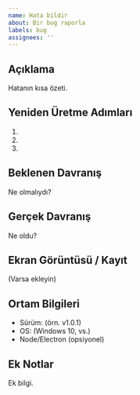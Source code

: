 ```yaml
---
name: Hata bildir
about: Bir bug raporla
labels: bug
assignees: ''
---
```


## Açıklama
Hatanın kısa özeti.

## Yeniden Üretme Adımları
1.
2.
3.

## Beklenen Davranış
Ne olmalıydı?

## Gerçek Davranış
Ne oldu?

## Ekran Görüntüsü / Kayıt
(Varsa ekleyin)

## Ortam Bilgileri
- Sürüm: (örn. v1.0.1)
- OS: (Windows 10, vs.)
- Node/Electron (opsiyonel)

## Ek Notlar
Ek bilgi.
